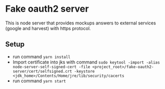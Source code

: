# Fake oauth2 server

This is node server that provides mockups answers to external services (google and harvest) with https protocol.

## Setup
* run command `yarn install`
* Import certificate into jks with command `sudo keytool -import -alias node-server-self-signed-cert -file <project_root>/fake-oauth2-server/cert/selfsigned.crt -keystore <jdk_home>/Contents/Home/jre/lib/security/cacerts`
* run command `yarn start`
